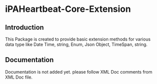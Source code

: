 # iPAHeartbeat-Core-Extension

## Introduction
This Package is created to provide basic extension methods for various data type like Date Time, string, Enum, Json Object, TimeSpan, string.

## Documentation
Documentation is not added yet. please follow XML Doc comments from XML Doc file.

